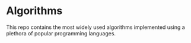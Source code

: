 # Algorithms
This repo contains the most widely used algorithms implemented using a plethora of popular programming languages.

